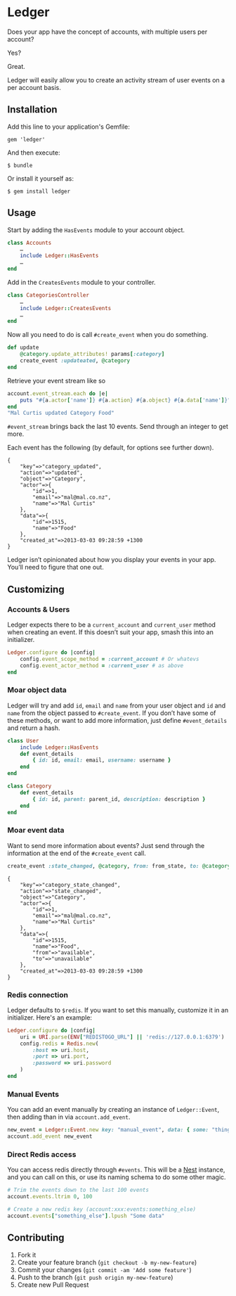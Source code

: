 # Ledger

Does your app have the concept of accounts, with multiple users per account?

Yes?

Great.

Ledger will easily allow you to create an activity stream of user events on a per account basis.

## Installation

Add this line to your application's Gemfile:

    gem 'ledger'

And then execute:

    $ bundle

Or install it yourself as:

    $ gem install ledger

## Usage

Start by adding the `HasEvents` module to your account object.

```ruby
class Accounts
	…
	include Ledger::HasEvents
	…
end
```

Add in the `CreatesEvents` module to your controller.

```ruby
class CategoriesController
	…
	include Ledger::CreatesEvents
	…
end
```

Now all you need to do is call `#create_event` when you do something.

```ruby
def update
	@category.update_attributes! params[:category]
	create_event :updateated, @category
end
```

Retrieve your event stream like so

```ruby
account.event_stream.each do |e|
	puts "#{a.actor['name']} #{a.action} #{a.object} #{a.data['name']}"
end
"Mal Curtis updated Category Food"
```

`#event_stream` brings back the last 10 events. Send through an integer to get more.

Each event has the following (by default, for options see further down).

```
{
	"key"=>"category_updated",
	"action"=>"updated",
	"object"=>"Category",
	"actor"=>{
		"id"=>1,
		"email"=>"mal@mal.co.nz",
		"name"=>"Mal Curtis"
	},
	"data"=>{
		"id"=>1515,
		"name"=>"Food"
	},
	"created_at"=>2013-03-03 09:28:59 +1300
}
```

Ledger isn’t opinionated about how you display your events in your app. You’ll need to figure that one out.

## Customizing

### Accounts & Users

Ledger expects there to be a `current_account` and `current_user` method when creating an event. If this doesn’t suit your app, smash this into an initializer.

```ruby
Ledger.configure do |config|
	config.event_scope_method = :current_account # Or whatevs
	config.event_actor_method = :current_user # as above
end
```

### Moar object data

Ledger will try and add `id`, `email` and `name` from your user object and `id` and `name` from the object passed to `#create_event`. If you don’t have some of these methods, or want to add more information, just define `#event_details` and return a hash.

```ruby
class User
	include Ledger::HasEvents
	def event_details
		{ id: id, email: email, username: username }
	end
end

class Category
	def event_details
		{ id: id, parent: parent_id, description: description }
	end
end
```

### Moar event data

Want to send more information about events? Just send through the information at the end of the `#create_event` call.

```ruby
create_event :state_changed, @category, from: from_state, to: @category.state
```

```
{
	"key"=>"category_state_changed",
	"action"=>"state_changed",
	"object"=>"Category",
	"actor"=>{
		"id"=>1,
		"email"=>"mal@mal.co.nz",
		"name"=>"Mal Curtis"
	},
	"data"=>{
		"id"=>1515,
		"name"=>"Food",
		"from"=>"available",
		"to"=>"unavailable"
	},
	"created_at"=>2013-03-03 09:28:59 +1300
}
```


### Redis connection

Ledger defaults to `$redis`. If you want to set this manually, customize it in an initializer. Here's an example:

```ruby
Ledger.configure do |config|
	uri = URI.parse(ENV["REDISTOGO_URL"] || 'redis://127.0.0.1:6379')
	config.redis = Redis.new(
		:host => uri.host,
		:port => uri.port,
		:password => uri.password
	)
end
```

### Manual Events

You can add an event manually by creating an instance of `Ledger::Event`, then adding than in via `account.add_event`.

```ruby
new_event = Ledger::Event.new key: "manual_event", data: { some: "thing" }
account.add_event new_event
```

### Direct Redis access

You can access redis directly through `#events`. This will be a [Nest](https://github.com/soveran/nest) instance, and you can call on this, or use its naming schema to do some other magic.

```ruby
# Trim the events down to the last 100 events
account.events.ltrim 0, 100

# Create a new redis key (account:xxx:events:something_else)
account.events["something_else"].lpush "Some data"
```


## Contributing

1. Fork it
2. Create your feature branch (`git checkout -b my-new-feature`)
3. Commit your changes (`git commit -am 'Add some feature'`)
4. Push to the branch (`git push origin my-new-feature`)
5. Create new Pull Request
